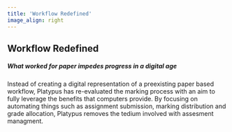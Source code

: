 ```yaml
---
title: 'Workflow Redefined'
image_align: right
---
```


## Workflow Redefined
##### What worked for paper impedes progress in a digital age

Instead of creating a digital representation of a preexisting paper based workflow, Platypus has re-evaluated the marking process with an aim to fully leverage the benefits that computers provide. By focusing on automating things such as assignment submission, marking distribution and grade allocation, Platypus removes the tedium involved with assesment managment.
